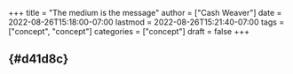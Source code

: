 +++
title = "The medium is the message"
author = ["Cash Weaver"]
date = 2022-08-26T15:18:00-07:00
lastmod = 2022-08-26T15:21:40-07:00
tags = ["concept", "concept"]
categories = ["concept"]
draft = false
+++

##  {#d41d8c}

